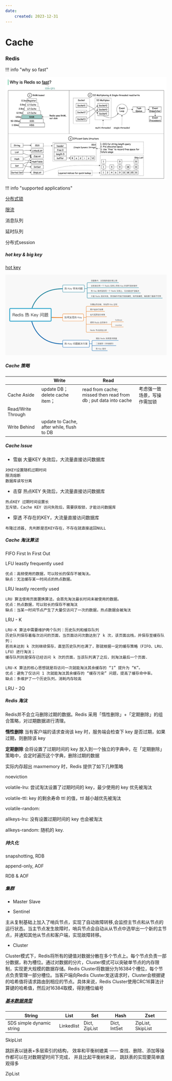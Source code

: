 ```yaml
---
date: 
    created: 2023-12-31
---
```


# Cache

### Redis

!!! info "why so fast"

![](20240101104811.png)

!!! info "supported applications"

[分布式锁](Cache.md#redis)

[限流](ratelimit.md#redis)

消息队列

延时队列

分布式session

##### hot key & big key

[hot key](https://dongzl.github.io/2021/01/14/03-Redis-Hot-Key/index.html)

![](20240104103230.png)


##### Cache 策略

|                    | Write                                     | Read                                                            |                              |
| ------------------ | ----------------------------------------- | --------------------------------------------------------------- | ---------------------------- |
| Cache Aside        | update DB； delete cache item；           | read from cache; missed then read from db ; put data into cache | 考虑强一致场景，写操作需加锁 |
| Read/Write Through |                                           |                                                                 |                              |
| Write Behind       | update to Cache, after while, flush to DB |                                                                 |                              |

##### Cache Issue

- 雪崩
大量KEY 失效后，大流量直接访问数据库

```
对KEY设置随机过期时间
限流熔断
数据库读写分离
```
- 击穿
热点KEY 失效后，大流量直接访问数据库

```
热点KEY 过期时间设置长
互斥锁，Cache KEY 访问失败后，需要获取锁，才能访问数据库
```
- 穿透
不存在的KEY，大流量直接访问数据库

```
布隆过滤器, 先判断是否KEY存在，不存在就直接返回NULL
```

##### Cache 淘汰算法

FIFO First In First Out

LFU leastly frequently used

```
优点：高频使用的数据，可以较长的保存不被淘汰。
缺点：无法缓存某一时间点的热点数据。
```
LRU leastly recently used

```
LRU 算法使用页面置换算法，会首先淘汰最长时间未被使用的数据。
优点：热点数据，可以较长的保存不被淘汰
缺点：当某一时间节点产生了大量仅访问了一次的数据，热点数据会被淘汰
```
LRU - K
```
LRU-K 算法中需要维护两个队列：历史队列和缓存队列
历史队列保存着每次访问的页面，当页面访问次数达到了 k 次，该页面出栈，并保存至缓存队列；
若尚未达到 k 次则继续保存，直至历史队列也满了，那就根据一定的缓存策略（FIFO、LRU、LFU）进行淘汰；
缓存队列则是保存已经访问 k 次的页面，当该队列满了之后，则淘汰最后一个页面.

LRU-K 算法的核心思想就是将访问一次就能淘汰其余缓存的 “1” 提升为 “K”。
优点：避免了仅访问 1 次就能淘汰其余缓存的 “缓存污染” 问题，提高了缓存命中率。
缺点：多维护了一个历史队列，消耗内存较高
```
LRU - 2Q

#####  Redis 淘汰

Redis并不会立马删除过期的数据。Redis 采用「惰性删除」+「定期删除」的组合策略，对过期数据进行清理。

**惰性删除**
当有客户端的请求查询该 key 时，服务端会检查下 key 是否过期，如果过期，则删除该 key

**定期删除**
会将设置了过期时间的 key 放入到一个独立的字典中，在「定期删除」策略中，会定时遍历这个字典，删除过期的数据

实际内存超出 maxmemory 时，Redis 提供了如下几种策略

noeviction

volatile-lru: 尝试淘汰设置了过期时间的 key，最少使用的 key 优先被淘汰

volatile-ttl: key 的剩余寿命 ttl 的值，ttl 越小越优先被淘汰

volatile-random:

allkeys-lru: 没有设置过期时间的 key 也会被淘汰

allkeys-random: 随机的 key.



##### 持久化

snapshotting, RDB

append-only, AOF

RDB & AOF


##### 集群

- Master Slave

- Sentinel

主从复制基础上加入了哨兵节点，实现了自动故障转移,会监控主节点和从节点的运行状态。当主节点发生故障时，哨兵节点会自动从从节点中选举出一个新的主节点，并通知其他从节点和客户端，实现故障转移。

- Cluster

Cluster模式下，Redis将所有的键值对数据分散在多个节点上。每个节点负责一部分数据，称为槽位。通过对数据的分片，Cluster模式可以突破单节点的内存限制，实现更大规模的数据存储。Redis Cluster将数据分为16384个槽位，每个节点负责管理一部分槽位。当客户端向Redis Cluster发送请求时，Cluster会根据键的哈希值将请求路由到相应的节点。具体来说，Redis Cluster使用CRC16算法计算键的哈希值，然后对16384取模，得到槽位编号

##### [基本数据类型](https://javaguide.cn/database/redis/redis-data-structures-01.html)

| String                    | List       | Set           | Hash         | Zset              |
| ------------------------- | ---------- | ------------- | ------------ | ----------------- |
| SDS simple dynamic string | Linkedlist | Dict, ZipList | Dict, IntSet | ZipList, SkipList |

SkipList

跳跃表以链表+多层索引的结构， 效率和平衡树媲美 —— 查找、删除、添加等操作都可以在对数期望时间下完成， 并且比起平衡树来说， 跳跃表的实现要简单直观得多

ZipList
